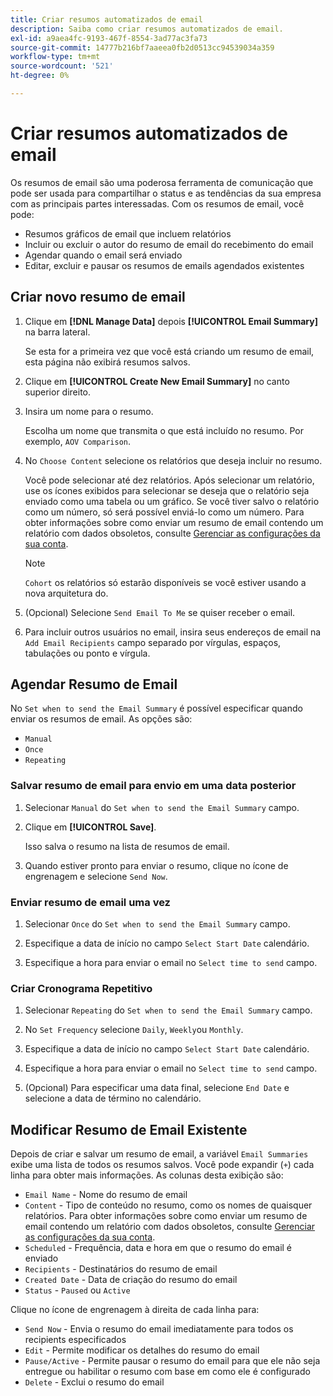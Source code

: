 ```yaml
---
title: Criar resumos automatizados de email
description: Saiba como criar resumos automatizados de email.
exl-id: a9aea4fc-9193-467f-8554-3ad77ac3fa73
source-git-commit: 14777b216bf7aaeea0fb2d0513cc94539034a359
workflow-type: tm+mt
source-wordcount: '521'
ht-degree: 0%

---
```


# Criar resumos automatizados de email

Os resumos de email são uma poderosa ferramenta de comunicação que pode ser usada para compartilhar o status e as tendências da sua empresa com as principais partes interessadas. Com os resumos de email, você pode:

* Resumos gráficos de email que incluem relatórios
* Incluir ou excluir o autor do resumo de email do recebimento do email
* Agendar quando o email será enviado
* Editar, excluir e pausar os resumos de emails agendados existentes

## Criar novo resumo de email

1. Clique em **[!DNL Manage Data]** depois **[!UICONTROL Email Summary]** na barra lateral.

   Se esta for a primeira vez que você está criando um resumo de email, esta página não exibirá resumos salvos.

1. Clique em **[!UICONTROL Create New Email Summary]** no canto superior direito.

1. Insira um nome para o resumo.

   Escolha um nome que transmita o que está incluído no resumo. Por exemplo, `AOV Comparison`.

1. No `Choose Content` selecione os relatórios que deseja incluir no resumo.

   Você pode selecionar até dez relatórios. Após selecionar um relatório, use os ícones exibidos para selecionar se deseja que o relatório seja enviado como uma tabela ou um gráfico. Se você tiver salvo o relatório como um número, só será possível enviá-lo como um número. Para obter informações sobre como enviar um resumo de email contendo um relatório com dados obsoletos, consulte [Gerenciar as configurações da sua conta](../../administrator/account-management/managing-account-settings.md).

   >[!NOTE]
   >
   >`Cohort` os relatórios só estarão disponíveis se você estiver usando a nova arquitetura do.

1. (Opcional) Selecione `Send Email To Me` se quiser receber o email.

1. Para incluir outros usuários no email, insira seus endereços de email na `Add Email Recipients` campo separado por vírgulas, espaços, tabulações ou ponto e vírgula.

## Agendar Resumo de Email

No `Set when to send the Email Summary` é possível especificar quando enviar os resumos de email. As opções são:

* `Manual`
* `Once`
* `Repeating`

### Salvar resumo de email para envio em uma data posterior

1. Selecionar `Manual` do `Set when to send the Email Summary` campo.

1. Clique em **[!UICONTROL Save]**.

   Isso salva o resumo na lista de resumos de email.

1. Quando estiver pronto para enviar o resumo, clique no ícone de engrenagem e selecione `Send Now`.

### Enviar resumo de email uma vez

1. Selecionar `Once` do `Set when to send the Email Summary` campo.

1. Especifique a data de início no campo `Select Start Date` calendário.

1. Especifique a hora para enviar o email no `Select time to send` campo.

### Criar Cronograma Repetitivo

1. Selecionar `Repeating` do `Set when to send the Email Summary` campo.

1. No `Set Frequency` selecione `Daily`, `Weekly`ou `Monthly`.

1. Especifique a data de início no campo `Select Start Date` calendário.

1. Especifique a hora para enviar o email no `Select time to send` campo.

1. (Opcional) Para especificar uma data final, selecione `End Date` e selecione a data de término no calendário.

## Modificar Resumo de Email Existente

Depois de criar e salvar um resumo de email, a variável `Email Summaries` exibe uma lista de todos os resumos salvos. Você pode expandir (`+`) cada linha para obter mais informações. As colunas desta exibição são:

* `Email Name` - Nome do resumo de email
* `Content` - Tipo de conteúdo no resumo, como os nomes de quaisquer relatórios. Para obter informações sobre como enviar um resumo de email contendo um relatório com dados obsoletos, consulte [Gerenciar as configurações da sua conta](../../administrator/account-management/managing-account-settings.md).
* `Scheduled` - Frequência, data e hora em que o resumo do email é enviado
* `Recipients` - Destinatários do resumo de email
* `Created Date` - Data de criação do resumo do email
* `Status` - `Paused` ou `Active`

Clique no ícone de engrenagem à direita de cada linha para:

* `Send Now` - Envia o resumo do email imediatamente para todos os recipients especificados
* `Edit` - Permite modificar os detalhes do resumo do email
* `Pause/Active` - Permite pausar o resumo do email para que ele não seja entregue ou habilitar o resumo com base em como ele é configurado
* `Delete` - Exclui o resumo do email
